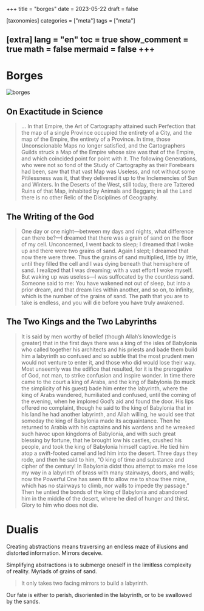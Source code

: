 +++
title = "borges"
date = 2023-05-22
draft = false

[taxonomies]
categories = ["meta"]
tags = ["meta"]

[extra]
lang = "en"
toc = true
show_comment = true
math = false
mermaid = false
+++
---

# Borges

![borges](https://www.cadena3.com/admin/playerswf/fotos/ARCHI_941094.jpg)

## On Exactitude in Science 

> ... In that Empire, the Art of Cartography attained such Perfection that the map of a single Province occupied the entirety of a City, and the map of the Empire, the entirety of a Province. In time, those Unconscionable Maps no longer satisfied, and the Cartographers Guilds struck a Map of the Empire whose size was that of the Empire, and which coincided point for point with it. The following Generations, who were not so fond of the Study of Cartography as their Forebears had been, saw that that vast Map was Useless, and not without some Pitilessness was it, that they delivered it up to the Inclemencies of Sun and Winters. In the Deserts of the West, still today, there are Tattered Ruins of that Map, inhabited by Animals and Beggars; in all the Land there is no other Relic of the Disciplines of Geography.


## The Writing of the God

> One day or one night—between my days and nights, what difference can there be?—I dreamed that there was a grain of sand on the floor of my cell. Unconcerned, I went back to sleep; I dreamed that I woke up and there were two grains of sand. Again I slept; I dreamed that now there were three. Thus the grains of sand multiplied, little by little, until they filled the cell and I was dying beneath that hemisphere of sand. I realized that I was dreaming; with a vast effort I woke myself. But waking up was useless—I was suffocated by the countless sand. Someone said to me: You have wakened not out of sleep, but into a prior dream, and that dream lies within another, and so on, to infinity, which is the number of the grains of sand. The path that you are to take is endless, and you will die before you have truly awakened.

## The Two Kings and the Two Labyrinths 

> It is said by men worthy of belief (though Allah’s knowledge is greater) that in the first days there was a king of the isles of Babylonia who called together his architects and his priests and bade them build him a labyrinth so confused and so subtle that the most prudent men would not venture to enter it, and those who did would lose their way. Most unseemly was the edifice that resulted, for it is the prerogative of God, not man, to strike confusion and inspire wonder. In time there came to the court a king of Arabs, and the king of Babylonia (to muck the simplicity of his guest) bade him enter the labyrinth, where the king of Arabs wandered, humiliated and confused, until the coming of the evening, when he implored God’s aid and found the door. His lips offered no complaint, though he said to the king of Babylonia that in his land he had another labyrinth, and Allah willing, he would see that someday the king of Babylonia made its acquaintance. Then he returned to Arabia with his captains and his wardens and he wreaked such havoc upon kingdoms of Babylonia, and with such great blessing by fortune, that he brought low his castles, crushed his people, and took the king of Babylonia himself captive. He tied him atop a swift-footed camel and led him into the desert. Three days they rode, and then he said to him, “O king of time and substance and cipher of the century! In Babylonia didst thou attempt to make me lose my way in a labyrinth of brass with many stairways, doors, and walls; now the Powerful One has seen fit to allow me to show thee mine, which has no stairways to climb, nor walls to impede thy passage.” Then he untied the bonds of the king of Babylonia and abandoned him in the middle of the desert, where he died of hunger and thirst. Glory to him who does not die. 


# Dualis

Creating abstractions means traversing an endless maze of illusions and distorted information. Mirrors deceive.

Simplifying abstractions is to submerge oneself in the limitless complexity of reality. Myriads of grains of sand.

> It only takes two facing mirrors to build a labyrinth.

Our fate is either to perish, disoriented in the labyrinth, or to be swallowed by the sands.
